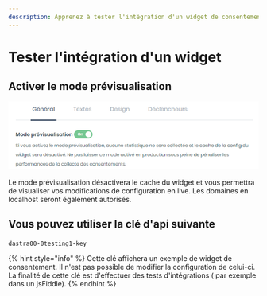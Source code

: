 ```yaml
---
description: Apprenez à tester l'intégration d'un widget de consentement.
---
```


# Tester l'intégration d'un widget

## Activer le mode prévisualisation

![](<../../../.gitbook/assets/image (68).png>)

Le mode prévisualisation désactivera le cache du widget et vous permettra de visualiser vos modifications de configuration en live. Les domaines en localhost seront également autorisés.

## Vous pouvez utiliser la clé d'api suivante

```
dastra00-0testing1-key
```

{% hint style="info" %}
&#x20;Cette clé affichera un exemple de widget de consentement. Il n'est pas possible de modifier la configuration de celui-ci. La finalité de cette clé est d'effectuer des tests d'intégrations ( par exemple dans un jsFiddle).
{% endhint %}
